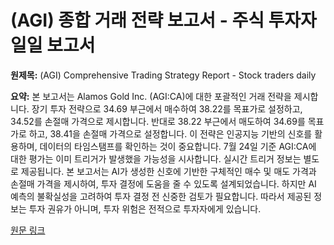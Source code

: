 # (AGI) 종합 거래 전략 보고서 - 주식 투자자 일일 보고서

**원제목:** (AGI) Comprehensive Trading Strategy Report - Stock traders daily

**요약:** 본 보고서는 Alamos Gold Inc. (AGI:CA)에 대한 포괄적인 거래 전략을 제시합니다. 장기 투자 전략으로 34.69 부근에서 매수하여 38.22를 목표가로 설정하고, 34.52를 손절매 가격으로 제시합니다. 반대로 38.22 부근에서 매도하여 34.69를 목표가로 하고, 38.41을 손절매 가격으로 설정합니다.  이 전략은 인공지능 기반의 신호를 활용하며, 데이터의 타임스탬프를 확인하는 것이 중요합니다.  7월 24일 기준 AGI:CA에 대한 평가는 이미 트리거가 발생했을 가능성을 시사합니다.  실시간 트리거 정보는 별도로 제공됩니다.  본 보고서는 AI가 생성한 신호에 기반한 구체적인 매수 및 매도 가격과 손절매 가격을 제시하여,  투자 결정에 도움을 줄 수 있도록 설계되었습니다.  하지만 AI 예측의 불확실성을 고려하여 투자 결정 전 신중한 검토가 필요합니다.  따라서 제공된 정보는 투자 권유가 아니며,  투자 위험은 전적으로 투자자에게 있습니다.

[원문 링크](https://news.stocktradersdaily.com/canada/agi-comprehensive-trading-strategy-report_20250724_18e51c)
